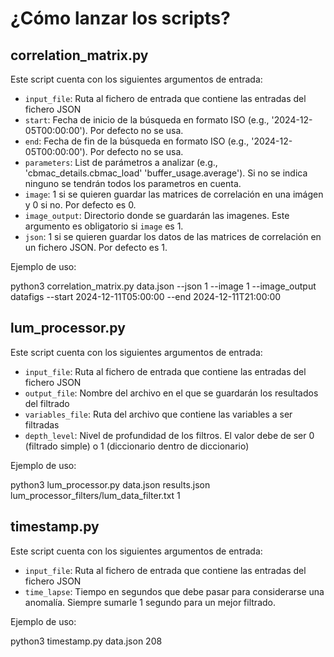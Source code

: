 # ¿Cómo lanzar los scripts?
## correlation_matrix.py
Este script cuenta con los siguientes argumentos de entrada:
- `input_file`: Ruta al fichero de entrada que contiene las entradas del fichero JSON
- `start`: Fecha de inicio de la búsqueda en formato ISO (e.g., '2024-12-05T00:00:00'). Por defecto no se usa.
- `end`: Fecha de fin de la búsqueda en formato ISO (e.g., '2024-12-05T00:00:00'). Por defecto no se usa.
- `parameters`: List de parámetros a analizar (e.g., 'cbmac_details.cbmac_load' 'buffer_usage.average'). Si no se indica ninguno se tendrán todos los parametros en cuenta.
- `image`: 1 si se quieren guardar las matrices de correlación en una imágen y 0 si no. Por defecto es 0.
- `image_output`: Directorio donde se guardarán las imagenes. Este argumento es obligatorio si `image` es 1.
- `json`: 1 si se quieren guardar los datos de las matrices de correlación en un fichero JSON. Por defecto es 1.

Ejemplo de uso:

  python3 correlation_matrix.py data.json --json 1 --image 1 --image_output datafigs --start 2024-12-11T05:00:00 --end 2024-12-11T21:00:00

## lum_processor.py
Este script cuenta con los siguientes argumentos de entrada:
- `input_file`: Ruta al fichero de entrada que contiene las entradas del fichero JSON
- `output_file`: Nombre del archivo en el que se guardarán los resultados del filtrado
- `variables_file`: Ruta del archivo que contiene las variables a ser filtradas
- `depth_level`: Nivel de profundidad de los filtros. El valor debe de ser 0 (filtrado simple) o 1 (diccionario dentro de diccionario)

Ejemplo de uso:

  python3 lum_processor.py data.json results.json lum_processor_filters/lum_data_filter.txt 1

## timestamp.py
Este script cuenta con los siguientes argumentos de entrada:
- `input_file`: Ruta al fichero de entrada que contiene las entradas del fichero JSON
- `time_lapse`: Tiempo en segundos que debe pasar para considerarse una anomalía. Siempre sumarle 1 segundo para un mejor filtrado.

Ejemplo de uso:

  python3 timestamp.py data.json 208
